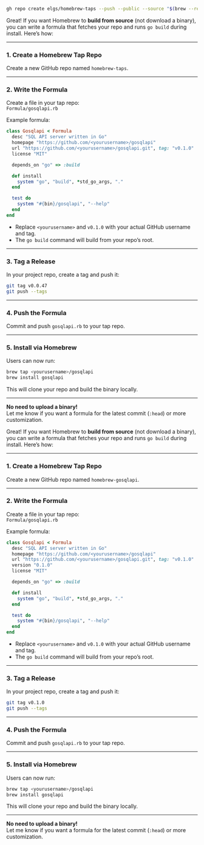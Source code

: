 ```sh
gh repo create elgs/homebrew-taps --push --public --source "$(brew --repository elgs/homebrew-taps)"
```







Great! If you want Homebrew to **build from source** (not download a binary), you can write a formula that fetches your repo and runs `go build` during install. Here’s how:

---

### 1. **Create a Homebrew Tap Repo**

Create a new GitHub repo named `homebrew-taps`.

---

### 2. **Write the Formula**

Create a file in your tap repo:  
`Formula/gosqlapi.rb`

Example formula:

````ruby
class Gosqlapi < Formula
  desc "SQL API server written in Go"
  homepage "https://github.com/<yourusername>/gosqlapi"
  url "https://github.com/<yourusername>/gosqlapi.git", tag: "v0.1.0"
  license "MIT"

  depends_on "go" => :build

  def install
    system "go", "build", *std_go_args, "."
  end

  test do
    system "#{bin}/gosqlapi", "--help"
  end
end
````

- Replace `<yourusername>` and `v0.1.0` with your actual GitHub username and tag.
- The `go build` command will build from your repo’s root.

---

### 3. **Tag a Release**

In your project repo, create a tag and push it:

```sh
git tag v0.0.47
git push --tags
```

---

### 4. **Push the Formula**

Commit and push `gosqlapi.rb` to your tap repo.

---

### 5. **Install via Homebrew**

Users can now run:

```sh
brew tap <yourusername>/gosqlapi
brew install gosqlapi
```

This will clone your repo and build the binary locally.

---

**No need to upload a binary!**  
Let me know if you want a formula for the latest commit (`:head`) or more customization.












Great! If you want Homebrew to **build from source** (not download a binary), you can write a formula that fetches your repo and runs `go build` during install. Here’s how:

---

### 1. **Create a Homebrew Tap Repo**

Create a new GitHub repo named `homebrew-gosqlapi`.

---

### 2. **Write the Formula**

Create a file in your tap repo:  
`Formula/gosqlapi.rb`

Example formula:

````ruby
class Gosqlapi < Formula
  desc "SQL API server written in Go"
  homepage "https://github.com/<yourusername>/gosqlapi"
  url "https://github.com/<yourusername>/gosqlapi.git", tag: "v0.1.0"
  version "0.1.0"
  license "MIT"

  depends_on "go" => :build

  def install
    system "go", "build", *std_go_args, "."
  end

  test do
    system "#{bin}/gosqlapi", "--help"
  end
end
````

- Replace `<yourusername>` and `v0.1.0` with your actual GitHub username and tag.
- The `go build` command will build from your repo’s root.

---

### 3. **Tag a Release**

In your project repo, create a tag and push it:

```sh
git tag v0.1.0
git push --tags
```

---

### 4. **Push the Formula**

Commit and push `gosqlapi.rb` to your tap repo.

---

### 5. **Install via Homebrew**

Users can now run:

```sh
brew tap <yourusername>/gosqlapi
brew install gosqlapi
```

This will clone your repo and build the binary locally.

---

**No need to upload a binary!**  
Let me know if you want a formula for the latest commit (`:head`) or more customization.